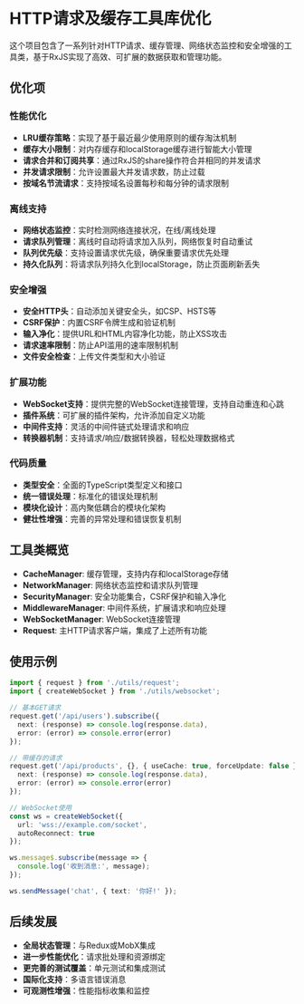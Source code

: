 # HTTP请求及缓存工具库优化

这个项目包含了一系列针对HTTP请求、缓存管理、网络状态监控和安全增强的工具类，基于RxJS实现了高效、可扩展的数据获取和管理功能。

## 优化项

### 性能优化

- **LRU缓存策略**：实现了基于最近最少使用原则的缓存淘汰机制
- **缓存大小限制**：对内存缓存和localStorage缓存进行智能大小管理
- **请求合并和订阅共享**：通过RxJS的share操作符合并相同的并发请求
- **并发请求限制**：允许设置最大并发请求数，防止过载
- **按域名节流请求**：支持按域名设置每秒和每分钟的请求限制

### 离线支持

- **网络状态监控**：实时检测网络连接状况，在线/离线处理
- **请求队列管理**：离线时自动将请求加入队列，网络恢复时自动重试
- **队列优先级**：支持设置请求优先级，确保重要请求优先处理
- **持久化队列**：将请求队列持久化到localStorage，防止页面刷新丢失

### 安全增强

- **安全HTTP头**：自动添加关键安全头，如CSP、HSTS等
- **CSRF保护**：内置CSRF令牌生成和验证机制
- **输入净化**：提供URL和HTML内容净化功能，防止XSS攻击
- **请求速率限制**：防止API滥用的速率限制机制
- **文件安全检查**：上传文件类型和大小验证

### 扩展功能

- **WebSocket支持**：提供完整的WebSocket连接管理，支持自动重连和心跳
- **插件系统**：可扩展的插件架构，允许添加自定义功能
- **中间件支持**：灵活的中间件链式处理请求和响应
- **转换器机制**：支持请求/响应/数据转换器，轻松处理数据格式

### 代码质量

- **类型安全**：全面的TypeScript类型定义和接口
- **统一错误处理**：标准化的错误处理机制
- **模块化设计**：高内聚低耦合的模块化架构
- **健壮性增强**：完善的异常处理和错误恢复机制

## 工具类概览

- **CacheManager**: 缓存管理，支持内存和localStorage存储
- **NetworkManager**: 网络状态监控和请求队列管理
- **SecurityManager**: 安全功能集合，CSRF保护和输入净化
- **MiddlewareManager**: 中间件系统，扩展请求和响应处理
- **WebSocketManager**: WebSocket连接管理
- **Request**: 主HTTP请求客户端，集成了上述所有功能

## 使用示例

```typescript
import { request } from './utils/request';
import { createWebSocket } from './utils/websocket';

// 基本GET请求
request.get('/api/users').subscribe({
  next: (response) => console.log(response.data),
  error: (error) => console.error(error)
});

// 带缓存的请求
request.get('/api/products', {}, { useCache: true, forceUpdate: false }).subscribe({
  next: (response) => console.log(response.data),
  error: (error) => console.error(error)
});

// WebSocket使用
const ws = createWebSocket({
  url: 'wss://example.com/socket',
  autoReconnect: true
});

ws.message$.subscribe(message => {
  console.log('收到消息:', message);
});

ws.sendMessage('chat', { text: '你好!' });
```

## 后续发展

- **全局状态管理**：与Redux或MobX集成
- **进一步性能优化**：请求批处理和资源绑定
- **更完善的测试覆盖**：单元测试和集成测试
- **国际化支持**：多语言错误消息
- **可观测性增强**：性能指标收集和监控
